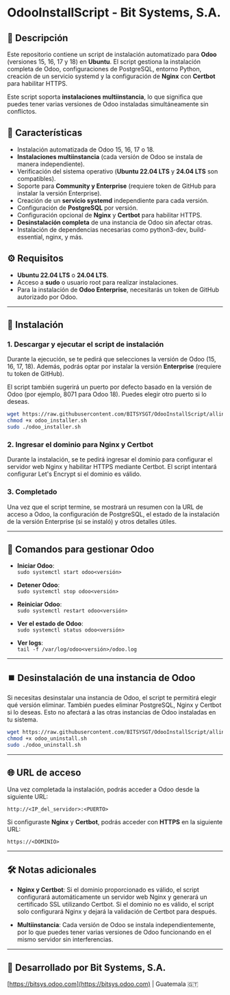 
# OdooInstallScript - Bit Systems, S.A.

## 🚀 Descripción
Este repositorio contiene un script de instalación automatizado para **Odoo** (versiones 15, 16, 17 y 18) en **Ubuntu**. El script gestiona la instalación completa de Odoo, configuraciones de PostgreSQL, entorno Python, creación de un servicio systemd y la configuración de **Nginx** con **Certbot** para habilitar HTTPS.

Este script soporta **instalaciones multiinstancia**, lo que significa que puedes tener varias versiones de Odoo instaladas simultáneamente sin conflictos.

## 🧩 Características

- Instalación automatizada de Odoo 15, 16, 17 o 18.
- **Instalaciones multiinstancia** (cada versión de Odoo se instala de manera independiente).
- Verificación del sistema operativo (**Ubuntu 22.04 LTS** y **24.04 LTS** son compatibles).
- Soporte para **Community y Enterprise** (requiere token de GitHub para instalar la versión Enterprise).
- Creación de un **servicio systemd** independiente para cada versión.
- Configuración de **PostgreSQL** por versión.
- Configuración opcional de **Nginx** y **Certbot** para habilitar HTTPS.
- **Desinstalación completa** de una instancia de Odoo sin afectar otras.
- Instalación de dependencias necesarias como python3-dev, build-essential, nginx, y más.

## ⚙️ Requisitos

- **Ubuntu 22.04 LTS** o **24.04 LTS**.
- Acceso a **sudo** o usuario root para realizar instalaciones.
- Para la instalación de **Odoo Enterprise**, necesitarás un token de GitHub autorizado por Odoo.

---

## 📂 Instalación

### 1. Descargar y ejecutar el script de instalación
Durante la ejecución, se te pedirá que selecciones la versión de Odoo (15, 16, 17, 18). Además, podrás optar por instalar la versión **Enterprise** (requiere tu token de GitHub).

El script también sugerirá un puerto por defecto basado en la versión de Odoo (por ejemplo, 8071 para Odoo 18). Puedes elegir otro puerto si lo deseas.

```bash
wget https://raw.githubusercontent.com/BITSYSGT/OdooInstallScript/allinone-multitenant/odoo_installer.sh
chmod +x odoo_installer.sh
sudo ./odoo_installer.sh
```

### 2. Ingresar el dominio para Nginx y Certbot
Durante la instalación, se te pedirá ingresar el dominio para configurar el servidor web Nginx y habilitar HTTPS mediante Certbot. El script intentará configurar Let's Encrypt si el dominio es válido.

### 3. Completado
Una vez que el script termine, se mostrará un resumen con la URL de acceso a Odoo, la configuración de PostgreSQL, el estado de la instalación de la versión Enterprise (si se instaló) y otros detalles útiles.

---

## 🔄 Comandos para gestionar Odoo

- **Iniciar Odoo**:  
  `sudo systemctl start odoo<versión>`

- **Detener Odoo**:  
  `sudo systemctl stop odoo<versión>`

- **Reiniciar Odoo**:  
  `sudo systemctl restart odoo<versión>`

- **Ver el estado de Odoo**:  
  `sudo systemctl status odoo<versión>`

- **Ver logs**:  
  `tail -f /var/log/odoo<versión>/odoo.log`

---

## ⏹️ Desinstalación de una instancia de Odoo

Si necesitas desinstalar una instancia de Odoo, el script te permitirá elegir qué versión eliminar. También puedes eliminar PostgreSQL, Nginx y Certbot si lo deseas. Esto no afectará a las otras instancias de Odoo instaladas en tu sistema.

```bash
wget https://raw.githubusercontent.com/BITSYSGT/OdooInstallScript/allinone-multitenant/odoo_uninstall.sh
chmod +x odoo_uninstall.sh
sudo ./odoo_uninstall.sh
```

---

## 🌐 URL de acceso

Una vez completada la instalación, podrás acceder a Odoo desde la siguiente URL:

```text
http://<IP_del_servidor>:<PUERTO>
```

Si configuraste **Nginx** y **Certbot**, podrás acceder con **HTTPS** en la siguiente URL:

```text
https://<DOMINIO>
```

---

## 🛠️ Notas adicionales

- **Nginx y Certbot**: Si el dominio proporcionado es válido, el script configurará automáticamente un servidor web Nginx y generará un certificado SSL utilizando Certbot. Si el dominio no es válido, el script solo configurará Nginx y dejará la validación de Certbot para después.

- **Multiinstancia**: Cada versión de Odoo se instala independientemente, por lo que puedes tener varias versiones de Odoo funcionando en el mismo servidor sin interferencias.

---

## 🏢 Desarrollado por Bit Systems, S.A.
[https://bitsys.odoo.com](https://bitsys.odoo.com) | Guatemala 🇬🇹
